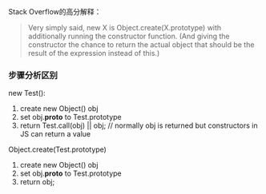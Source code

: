 Stack Overflow的高分解释：
>Very simply said, new X is Object.create(X.prototype) with additionally running the constructor function. (And giving the constructor the chance to return the actual object that should be the result of the expression instead of this.)

### 步骤分析区别
new Test():
1. create new Object() obj
2. set obj.__proto__ to Test.prototype
3. return Test.call(obj) || obj;
    // normally obj is returned but constructors in JS can return a value
    
    
Object.create(Test.prototype)
1. create new Object() obj
2. set obj.__proto__ to Test.prototype
3. return obj;
    
  

